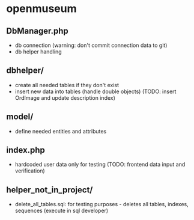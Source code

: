# openmuseum

## DbManager.php

- db connection (warning: don't commit connection data to git)
- db helper handling

## dbhelper/

- create all needed tables if they don't exist
- insert new data into tables (handle double objects) (TODO: insert OrdImage and update description index)

## model/

- define needed entities and attributes

## index.php

- hardcoded user data only for testing (TODO: frontend data input and verification)

## helper_not_in_project/

- delete_all_tables.sql: for testing purposes - deletes all tables, indexes, sequences (execute in sql developer)
